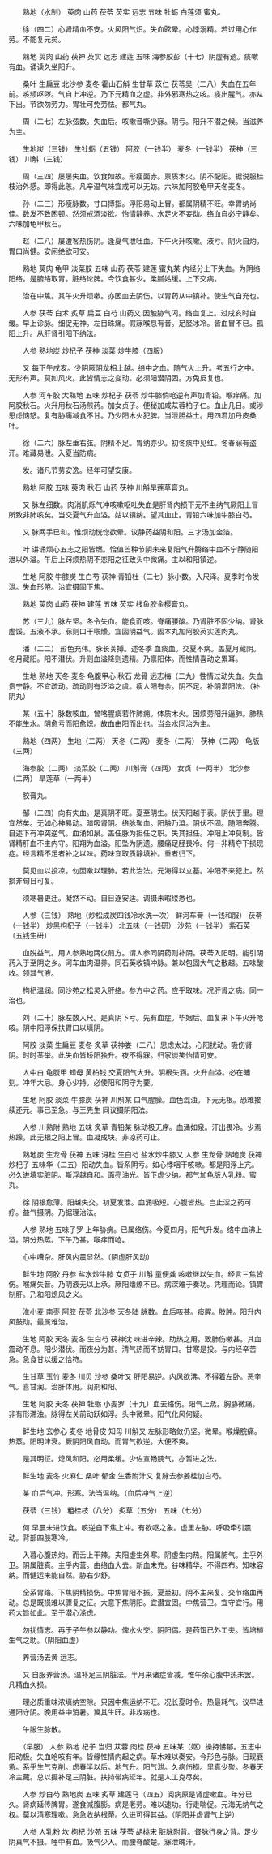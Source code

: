 <!-- { "loadSidebar": true } -->
　　熟地（水制） 萸肉 山药 茯苓 芡实 远志 五味 牡蛎 白莲须 蜜丸。

　　徐（四二）心肾精血不安。火风阳气炽。失血眩晕。心悸溺精。若过用心作劳。不能复元矣。

　　熟地 萸肉 山药 茯神 芡实 远志 建莲 五味 海参胶彭（十七）阴虚有遗。痰嗽有血。诵读久坐阳升。

　　桑叶 生扁豆 北沙参 麦冬 霍山石斛 生甘草 苡仁 茯苓吴（二八）失血在五年前。咳频呕哕。气自上冲逆。乃下元精血之虚。非外邪寒热之咳。痰出腥气。亦从下出。节欲勿劳力。胃壮可免劳怯。都气丸。

　　周（二七）左脉弦数。失血后。咳嗽音嘶少寐。阴亏。阳升不潜之候。当滋养为主。

　　生地炭（三钱） 生牡蛎（五钱） 阿胶（一钱半） 麦冬（一钱半） 茯神（三钱） 川斛（三钱）

　　周（三四）屡屡失血。饮食如故。形瘦面赤。禀质木火。阴不配阳。据说服桂枝治外感。即得此恙。凡辛温气味宜戒可以无妨。六味加阿胶龟甲天冬麦冬。

　　孙（二三）形瘦脉数。寸口搏指。浮阳易动上冒。都属阴精不旺。幸胃纳尚佳。数发不致困顿。然须戒酒淡欲。怡情静养。水足火不妄动。络血自必宁静矣。六味加龟甲秋石。

　　赵（二八）屡遭客热伤阴。逢夏气泄吐血。下午火升咳嗽。液亏。阴火自灼。胃口尚健。安闲绝欲可安。

　　熟地 萸肉 龟甲 淡菜胶 五味 山药 茯苓 建莲 蜜丸某 内经分上下失血。为阴络阳络。是腑络取胃。脏络论脾。今饮食甚少。柔腻姑缓。上下交病。

　　治在中焦。其午火升烦嗽。亦因血去阴伤。以胃药从中镇补。使生气自充也。

　　人参 茯苓 白术 炙草 扁豆 白芍 山药又 因触胁气闪。络血复上。过戌亥时自缓。早上诊脉。细促无神。左目珠痛。假寐喉息有音。足胫冰冷。皆血冒不已。孤阳上升。从肝肾引阳下纳法。

　　人参 熟地炭 炒杞子 茯神 淡菜 炒牛膝（四服）

　　又 每下午戌亥。少阴厥阴龙相上越。络中之血。随气火上升。考五行之中。无形有声。莫如风火。此皆情志之变动。必须阳潜阴固。方免反复也。

　　人参 河车胶 大熟地 五味 炒杞子 茯苓 炒牛膝倘呛逆有声加青铅。喉痒痛。加阿胶秋石。火升用秋石汤煎药。加女贞子。便秘加咸苁蓉柏子仁。血止几日。或涉思虑恼怒。复有胁痛减食不甘。乃少阳木火犯脾。当泄胆益土。用四君加丹皮桑叶。

　　徐（二六）脉左垂右弦。阴精不足。胃纳亦少。初冬痰中见红。冬春寐有盗汗。难藏易泄。入夏当防病。

　　发。诸凡节劳安逸。经年可望安康。

　　熟地 阿胶 五味 萸肉 秋石 山药 茯神 川斛旱莲草膏丸。

　　又 脉左细数。肉消肌烁气冲咳嗽呕吐失血是肝肾内损下元不主纳气厥阳上冒所致非肺咳矣。当交夏气升血溢。姑以镇纳。望其血止。青铅六味加牛膝白芍。

　　又 脉两手已和。惟烦动恍惚欲晕。议静药益阴和阳。三才汤加金箔。

　　叶 讲诵烦心五志之阳皆燃。恰值芒种节阴未来复阳气升腾络中血不宁静随阳泄以外溢。午后上窍烦热阴不恋阳之征致头中微痛。主以和阳镇逆。

　　生地 阿胶 牛膝炭 生白芍 茯神 青铅杜（二七）脉小数。入尺泽。夏季时令发泄。失血形倦。治宜摄固下焦。

　　熟地 萸肉 山药 茯神 建莲 五味 芡实 线鱼胶金樱膏丸。

　　苏（三九）脉左坚。冬令失血。能食而咳。脊痛腰酸。乃肾脏不固少纳。肾脉虚馁。五液不承。寐则口干喉燥。宜固阴益气。固本丸加阿胶芡实莲肉丸。

　　潘（二二） 形色充伟。脉长关搏。述冬季 血痰血。交夏不病。盖夏月藏阴。冬月藏阳。阳不潜伏。升则血溢降则遗精。乃禀阳体。而性情喜动之累耳。

　　生地 熟地 天冬 麦冬 龟腹甲心 秋石 龙骨 远志梅（二九）性情过动失血。失血贵宁静。不宜疏动。疏动则有泛溢之虞。瘦人阳有余。阴不足。补阴潜阳法。（补阴丸）

　　某（五十）脉数咳血。曾咯腥痰若作肺痈。体质木火。因烦劳阳升逼肺。肺热不能生水。阴愈亏而阳愈炽。故血由阳而出也。当金水同治为主。

　　熟地（四两） 生地（二两） 天冬（二两） 麦冬（二两） 茯神（二两） 龟版（三两）

　　海参胶（二两） 淡菜胶（二两） 川斛膏（四两） 女贞（一两半） 北沙参（二两） 旱莲草（一两半）

　　胶膏丸。

　　邹（二四）向有失血。是真阴不旺。夏至阴生。伏天阳越于表。阴伏于里。理宜然矣。无如心神易动。暗吸肾阴。络脉聚血。阳触乃溢。阴伏不固。随阳奔腾。自述下有冲突逆气。血涌如泉。盖任脉为担任之职。失其担任。冲阳上冲莫制。皆肾精肝血不主内守。阳翔为血溢。阳坠为阴遗。腰痛足胫畏冷。何一非精夺下损现症。经言精不足者补之以味。药味宜取质静填补。重者归下。

　　莫见血以投凉。勿因嗽以理肺。若此治法。元海得以立基。冲阳不来犯上。然损非旬日可复。

　　须寒暑更迁。凝然不动。自日逐安适。调摄未暇缕悉也。

　　人参（三钱） 熟地（炒松成炭四钱冷水洗一次） 鲜河车膏（一钱和服） 茯苓（一钱半） 炒黑枸杞子（一钱半） 北五味（一钱研） 沙苑（一钱半） 紫石英（五钱生研）

　　血脱益气。用人参熟地两仪煎方。谓人参同阴药则补阴。茯苓入阳明。能引阴药入于至阴之乡。河车血肉温养。同石英收镇冲脉。兼以包固大气之散越。五味酸收。领其气液。

　　枸杞温润。同沙苑之松灵入肝络。参方中之药。应乎取味。况肝肾之病。同一治也。

　　刘（二十）脉左数入尺。是真阴下亏。先有血症。毕姻后。血复来下午火升呛咳。阴中阳浮保扶胃口以填阴。

　　阿胶 淡菜 生扁豆 麦冬 炙草 茯神娄（二八）思虑太过。心阳扰动。吸伤肾阴。时时茎举。此失血皆矫阳独升。夜不得寐。归家谈笑怡情可安。

　　人中白 龟腹甲 知母 黄柏钱 交夏阳气大升。阴根失涵。火升血溢。必在晡刻。冲年大忌。身心少持。必使阳和阴守为要。

　　生地 阿胶 淡菜 牛膝炭 茯神 川斛某 口气腥臊。血色混浊。下元无根。恐难接续还元。事已至急。与王先生 同议摄阴阳法。

　　人参 川熟附 熟地 五味 炙草 青铅某 脉动极无序。血涌如泉。汗出畏冷。少焉热躁。此无根之阳上冒。血凝成块。非凉药可止。

　　熟地炭 生龙骨 茯神 五味 浔桂 生白芍 盐水炒牛膝又 人参 生龙骨 熟地炭 茯神 炒杞子 五味华（二五）阳动失血。皆系阴亏。如心悸咽干咳嗽。都是阳浮上亢。必久进填实脏阴。斯浮越自和。面亮油光。皆下虚少纳。都气加龟版人乳粉。蜜丸。

　　徐 阴根愈薄。阳越失交。初夏发泄。血涌吸短。心腹皆热。岂止涩之药可疗。益气摄阴。乃据理治法。

　　人参 熟地 五味子罗 上年胁痹。已属络伤。今夏四月。阳气升发。络中血沸上溢。阴分热蒸。下午乃甚。喉痒而呛。

　　心中嘈杂。肝风内震显然。（阴虚肝风动）

　　鲜生地 阿胶 丹参 盐水炒牛膝 女贞子 川斛 童便龚 咳嗽继以失血。经言三焦皆伤。喉痛失音。乃阴液无以上承。厥阳燔燎不已。病深难于奏功。凭理而论。镇胃制肝。乃和阳熄风之义。

　　淮小麦 南枣 阿胶 茯苓 北沙参 天冬陆 脉数。血后咳甚。痰腥。肢肿。阳升内风鼓动。最属难治。

　　生地 阿胶 天冬 麦冬 生白芍 茯神沈 味进辛辣。助热之用。致肺伤嗽甚。其血震动不息。阳少潜伏。而夜分为甚。清气热而不妨胃口。甘寒是投。与内经辛苦急。急食甘以缓之恰符。

　　生甘草 玉竹 麦冬 川贝 沙参 桑叶又 肝阳易逆。内风欲沸。不得着左卧。恶辛气。喜甘润。治肝体用。润剂和阳。

　　生地 阿胶 天冬 茯神 牡蛎 小麦罗（十九）血去络伤。阳气上蒸。胸胁微痛。非有形滞浊。脉得左关前动跃如浮。头中微晕。阳气化风何疑。

　　鲜生地 玄参心 麦冬 地骨皮 知母 川斛又 左脉形略敛仍坚。微晕。喉燥脘痛。热蒸。阳明津衰。厥阴阳风自动。而胃气欲逆。大便不爽。

　　是其明征。熄风和阳。必用柔缓。少佐宣畅脘气。亦暂进之法。

　　鲜生地 麦冬 火麻仁 桑叶 郁金 生香附汁又 复脉去参姜桂加白芍。

　　某 血后气冲。形寒。法当温纳。（血后冲气上逆）

　　茯苓（三钱） 粗桂枝（八分） 炙草（五分） 五味（七分）

　　何 早晨未进饮食。咳逆自下焦上冲。有欲呕之象。虚里左胁。呼吸牵引震动。背部四肢寒冷。

　　入暮心腹热灼。而舌上干辣。夫阳虚生外寒。阴虚生内热。阳属腑气。主乎外卫。阴属脏真。主乎内营。由络血大去。新血未充。谷味精华。不得四布。知味容纳。而健运未能自然。胁右少舒。

　　全系胃络。下焦阴精损伤。中焦胃阳不振。夏至初。阴不主来复。交节络血再动。总是既损难以骤复之征。大意下焦阴阳。宜潜宜固。中焦营卫。宜守宜行。用药大旨如此。至于潜心涤虑。

　　勿扰情志。再于子午参以静功。俾水火交。阴阳偶。是药饵已外工夫。皆培植生气之助。（阴阳血虚）

　　养营汤去黄 远志。

　　又 自服养营汤。温补足三阴脏法。半月来诸症皆减。惟午余心腹中热未罢。凡精血久损。

　　理必质重味浓填纳空隙。只因中焦运纳不旺。况长夏时令。热最耗气。议早进通阳守阴。晚用益中消暑。冀其生旺。非攻病也。

　　午服生脉散。

　　（早服） 人参 熟地 杞子 当归 苁蓉 肉桂 茯神 五味某（妪）操持怫郁。五志中阳动极。失血呛咳有年。皆缘性情内起之病。草木难以奏安。今形色与脉。日现衰惫。系乎生气克削。虑春半以后。地气升。阳气泄。久病伤损。里真少聚。冬春天冷主藏。总以摄补足三阴脏。扶持带病延年。就是人工克尽矣。

　　人参 炒白芍 熟地炭 五味 炙草 建莲马（四五）阅病原是肾虚嗽血。年分已久。肾病延传脾胃。遂食减腹膨。病是老劳。难以速功。行走喘促。元海无纳气之权。莫以清寒理嗽。急急收纳根蒂。久进可得其益。（阴阳并虚肾气上逆）

　　人参 人乳粉 坎 枸杞 沙苑 五味 茯苓 胡桃宋 脏脉附背。督脉行身之背。足少阴真气不摄。唾中有血。吸气少入。而腰脊酸楚。寐泄魄汗。

